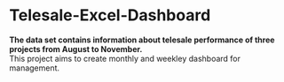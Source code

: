 # Telesale-Excel-Dashboard
**The data set contains information about telesale performance of three projects from August to November.** 
<br>This project aims to create monthly and weekley dashboard for management.</br>
